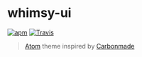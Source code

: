 # whimsy-ui
[![apm](https://img.shields.io/apm/dm/whimsy-syntax.svg)](https://atom.io/themes/whimsy-ui) [![Travis](https://img.shields.io/travis/rdydns/whimsy-ui.svg)](https://travis-ci.org/rdydns/whimsy-ui)

> [Atom](https://atom.io/) theme inspired by [Carbonmade](https://carbonmade.com/)
